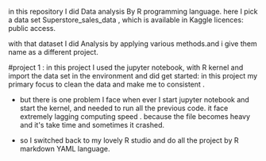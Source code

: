 in this repository I did Data analysis By R programming language. here I pick a data set Superstore_sales_data , which is available in Kaggle licences: public access. 

with that dataset I did Analysis by applying various methods.and i give them name as a different 
project. 

#project 1 : in this project I used the jupyter notebook, with R kernel and import the data set in the environment and did get started: 
in this project my primary focus to clean the data and make me to consistent . 

* but there is one problem I face when ever I start jupyter notebook and start the kernel, and needed to run all the previous code.  it face extremely lagging computing speed . because the file becomes heavy and it's take time and sometimes it crashed. 

* so I switched back to my lovely R studio and do all the project by R markdown YAML language. 